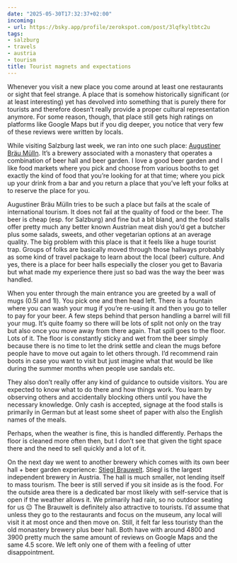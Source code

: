 ```yaml
---
date: "2025-05-30T17:32:37+02:00"
incoming:
- url: https://bsky.app/profile/zerokspot.com/post/3lqfkyltbtc2u
tags:
- salzburg
- travels
- austria
- tourism
title: Tourist magnets and expectations
---
```


Whenever you visit a new place you come around at least one restaurants or sight that feel strange. A place that is somehow historically significant (or at least interesting) yet has devolved into something that is purely there for tourists and therefore doesn’t really provide a proper cultural representation anymore. For some reason, though, that place still gets high ratings on platforms like Google Maps but if you dig deeper, you notice that very few of these reviews were written by locals.

While visiting Salzburg last week, we ran into one such place: [Augustiner Bräu Mülln](https://www.augustinerbier.at/). It’s a brewery associated with a monastery that operates a combination of beer hall and beer garden. I love a good beer garden and I like food markets where you pick and choose from various booths to get exactly the kind of food that you’re looking for at that time; where you pick up your drink from a bar and you return a place that you’ve left your folks at to reserve the place for you.

Augustiner Bräu Mülln tries to be such a place but fails at the scale of international tourism. It does not fail at the quality of food or the beer. The beer is cheap (esp. for Salzburg) and fine but a bit bland, and the food stalls offer  pretty much any better known Austrian meat dish you’d get a butcher plus some salads, sweets, and other vegetarian options at an average quality.  The big problem with this place is that it feels like a huge tourist trap. Groups of folks are basically moved through those hallways probably as some kind of travel package to learn about the local (beer) culture. And yes, there is a place for beer halls especially the closer you get to Bavaria but what made my experience there just so bad was the way the beer was handled.

When you enter through the main entrance you are greeted by a wall of mugs (0.5l and 1l). You pick one and then head left. There is a fountain where you can wash your mug if you’re re-using it and then you go to teller to pay for your beer. A few steps behind that person handling a barrel will fill your mug. It’s quite foamy so there will be lots of split not only on the tray but also once you move away from there again. That spill goes to the floor. Lots of it. The floor is constantly sticky and wet from the beer simply because there is no time to let the drink settle and clean the mugs before people have to move out again to let others through. I’d recommend rain boots in case you want to visit but just imagine what that would be like during the summer months when people use sandals etc. 

They also don’t really offer any kind of guidance to outside visitors. You are expected to know what to do there and how things work. You learn by observing others and accidentally blocking others until you have the necessary knowledge. Only cash is accepted, signage at the food stalls is primarily in German but at least some sheet of paper with also the English names of the meals. 

Perhaps, when the weather is fine, this is handled differently. Perhaps the floor is cleaned more often then, but I don’t see that given the tight space there and the need to sell quickly and a lot of it.

On the next day we went to another brewery which comes with its own beer hall + beer garden experience: [Stiegl Brauwelt](https://www.brauwelt.at/). Stiegl is the largest independent brewery in Austria. The hall is much smaller, not lending itself to mass tourism. The beer is still served if you sit inside as is the food. For the outside area there is a dedicated bar most likely with self-service that is open if the weather allows it. We primarily had rain, so no outdoor seating for us 😔 The Brauwelt is definitely also attractive to tourists. I’d assume that unless they go to the restaurants and focus on the museum, any local will visit it at most once and then move on. Still, it felt far less touristy than the old monastery brewery plus beer hall. Both have with around 4800 and 3900  pretty much the same amount of reviews on Google Maps and the same 4.5 score. We left only one of them with a feeling of utter disappointment.
